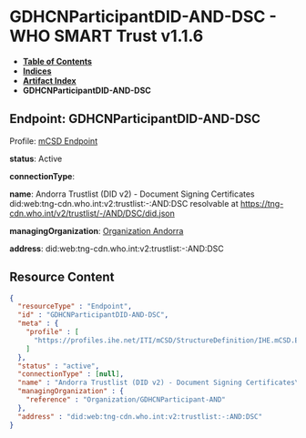 # GDHCNParticipantDID-AND-DSC - WHO SMART Trust v1.1.6

* [**Table of Contents**](toc.md)
* [**Indices**](indices.md)
* [**Artifact Index**](artifacts.md)
* **GDHCNParticipantDID-AND-DSC**

## Endpoint: GDHCNParticipantDID-AND-DSC

Profile: [mCSD Endpoint](https://profiles.ihe.net/ITI/mCSD/4.0.0/StructureDefinition-IHE.mCSD.Endpoint.html)

**status**: Active

**connectionType**: 

**name**: Andorra Trustlist (DID v2) - Document Signing Certificates did:web:tng-cdn.who.int:v2:trustlist:-:AND:DSC resolvable at https://tng-cdn.who.int/v2/trustlist/-/AND/DSC/did.json

**managingOrganization**: [Organization Andorra](Organization-GDHCNParticipant-AND.md)

**address**: did:web:tng-cdn.who.int:v2:trustlist:-:AND:DSC



## Resource Content

```json
{
  "resourceType" : "Endpoint",
  "id" : "GDHCNParticipantDID-AND-DSC",
  "meta" : {
    "profile" : [
      "https://profiles.ihe.net/ITI/mCSD/StructureDefinition/IHE.mCSD.Endpoint"
    ]
  },
  "status" : "active",
  "connectionType" : [null],
  "name" : "Andorra Trustlist (DID v2) - Document Signing Certificates\ndid:web:tng-cdn.who.int:v2:trustlist:-:AND:DSC\nresolvable at https://tng-cdn.who.int/v2/trustlist/-/AND/DSC/did.json",
  "managingOrganization" : {
    "reference" : "Organization/GDHCNParticipant-AND"
  },
  "address" : "did:web:tng-cdn.who.int:v2:trustlist:-:AND:DSC"
}

```
